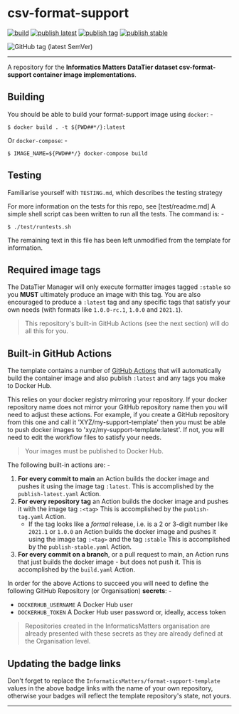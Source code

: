 # csv-format-support

[![build](https://github.com/InformaticsMatters/csv-format-support/actions/workflows/build.yaml/badge.svg)](https://github.com/InformaticsMatters/csv-format-support/actions/workflows/build.yaml)
[![publish latest](https://github.com/InformaticsMatters/csv-format-support/actions/workflows/publish-latest.yaml/badge.svg)](https://github.com/InformaticsMatters/csv-format-support/actions/workflows/publish-latest.yaml)
[![publish tag](https://github.com/InformaticsMatters/csv-format-support/actions/workflows/publish-tag.yaml/badge.svg)](https://github.com/InformaticsMatters/csv-format-support/actions/workflows/publish-tag.yaml)
[![publish stable](https://github.com/InformaticsMatters/csv-format-support/actions/workflows/publish-stable.yaml/badge.svg)](https://github.com/InformaticsMatters/csv-format-support/actions/workflows/publish-stable.yaml)

![GitHub tag (latest SemVer)](https://img.shields.io/github/v/tag/informaticsmatters/csv-format-support)

---

A repository for the **Informatics Matters DataTier dataset
csv-format-support container image implementations**.


## Building
You should be able to build your format-support image using `docker`: -

    $ docker build . -t ${PWD##*/}:latest

Or `docker-compose`: -

    $ IMAGE_NAME=${PWD##*/} docker-compose build

## Testing
Familiarise yourself with `TESTING.md`, which describes the testing strategy 

For more information on the tests for this repo, see [test/readme.md]
A simple shell script cas been written to run all the tests. The command is: -

    $ ./test/runtests.sh

The remaining text in this file has been left unmodified from the template for information.

## Required image tags
The DataTier Manager will only execute formatter images tagged `:stable`
so you **MUST** ultimately produce an image with this tag. You are also
encouraged to produce a `:latest` tag and any specific tags that satisfy your
own needs (with formats like `1.0.0-rc.1`, `1.0.0` and `2021.1`).

>   This repository's built-in GitHub Actions (see the next section)
    will do all this for you.

## Built-in GitHub Actions
The template contains a number of [GitHub Actions] that will automatically
build the container image and also publish `:latest` and any tags you make to
Docker Hub.

This relies on your docker registry mirroring your repository. If your docker
repository name does not mirror your GitHub repository name then you will need
to adjust these actions. For example, if you create a GitHub repository
from this one and call it 'XYZ/my-support-template' then you must be able to
push docker images to 'xyz/my-support-template:latest'. If not, you will need
to edit the workflow files to satisfy your needs.

>   Your images must be published to Docker Hub.

The following built-in actions are: -

1.  **For every commit to main** an Action builds the docker image and
    pushes it using the image tag `:latest`.
    This is accomplished by the `publish-latest.yaml` Action.
2.  **For every repository tag** an Action builds the docker image and
    pushes it with the image tag `:<tag>`
    This is accomplished by the `publish-tag.yaml` Action.
    -   If the tag looks like a _formal_ release, i.e. is a 2 or 3-digit number
        like `2021.1` or `1.0.0` an Action builds the docker image and
        pushes it using the image tag `:<tag>` and the tag `:stable`
        This is accomplished by the `publish-stable.yaml` Action.
3.  **For every commit on a branch**, or a pull request to main, an Action
    runs that just builds the docker image - but does not push it.
    This is accomplished by the `build.yaml` Action.

In order for the above Actions to succeed you will need to define the following
GitHub Repository (or Organisation) **secrets**: -

-   `DOCKERHUB_USERNAME` A Docker Hub user
-   `DOCKERHUB_TOKEN` A Docker Hub user password or, ideally, access token

>   Repositories created in the InformaticsMatters organisation
    are already presented with these secrets as they are already
    defined at the Organisation level.

## Updating the badge links
Don't forget to replace the `InformaticsMatters/format-support-template`
values in the above badge links with the name of your own repository, otherwise
your badges will reflect the template repository's state, not yours.

---

[github actions]: https://github.com/features/actions
